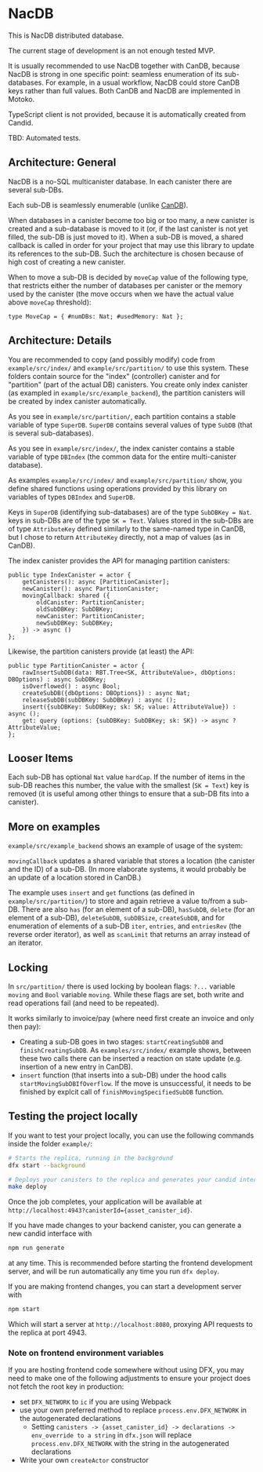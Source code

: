 # NacDB

This is NacDB distributed database.

The current stage of development is an not enough tested MVP.

It is usually recommended to use NacDB together with CanDB, because NacDB is strong
in one specific point: seamless enumeration of its sub-databases. For example, in
a usual workflow, NacDB could store CanDB keys rather than full values.
Both CanDB and NacDB are implemented in Motoko.

TypeScript client is not provided, because it is automatically created from Candid.

TBD: Automated tests.

## Architecture: General

NacDB is a no-SQL multicanister database. In each canister there are several sub-DBs.

Each sub-DB is seamlessly enumerable (unlike [CanDB](https://github.com/ORIGYN-SA/CanDB)).

When databases in a canister become too big or too many, a new canister is created and
a sub-database is moved to it (or, if the last canister is not yet filled, the sub-DB is
just moved to it). When a sub-DB is moved, a shared callback is called in
order for your project that may use this library to update its references to the sub-DB.
Such the architecture is chosen because of high cost of creating a new canister.

When to move a sub-DB is decided by `moveCap` value of the following type, that restricts
either the number of databases per canister or the memory used by the canister (the move
occurs when we have the actual value above `moveCap` threshold):

```motoko
type MoveCap = { #numDBs: Nat; #usedMemory: Nat };
```

## Architecture: Details

You are recommended to copy (and possibly modify) code from
`example/src/index/` and `example/src/partition/` to use this system.
These folders contain source for the "index" (controller) canister and for
"partition" (part of the actual DB) canisters. You create only index canister
(as exampled in `example/src/example_backend`), the partition canisters will
be created by index canister automatically.

As you see in `example/src/partition/`, each partition contains a stable variable
of type `SuperDB`. `SuperDB` contains several values of type `SubDB` (that is several
sub-databases).

As you see in `example/src/index/`, the index canister contains a stable variable of
type `DBIndex` (the common data for the entire multi-canister database).

As examples `example/src/index/` and `example/src/partition/` show, you define
shared functions using operations provided by this library on variables of types
`DBIndex` and `SuperDB`.

Keys in `SuperDB` (identifying sub-databases) are of the type `SubDBKey = Nat`.
keys in sub-DBs are of the type `SK = Text`. Values stored in the sub-DBs are
of type `AttributeKey` defined similarly to the same-named type in CanDB, but
I chose to return `AttributeKey` directly, not a map of values (as in CanDB).

The index canister provides the API for managing partition canisters:
```motoko
public type IndexCanister = actor {
    getCanisters(): async [PartitionCanister];
    newCanister(): async PartitionCanister;
    movingCallback: shared ({
        oldCanister: PartitionCanister;
        oldSubDBKey: SubDBKey;
        newCanister: PartitionCanister;
        newSubDBKey: SubDBKey;
    }) -> async ()
};
```

Likewise, the partition canisters provide (at least) the API:
```motoko
public type PartitionCanister = actor {
    rawInsertSubDB(data: RBT.Tree<SK, AttributeValue>, dbOptions: DBOptions) : async SubDBKey;
    isOverflowed() : async Bool;
    createSubDB({dbOptions: DBOptions}) : async Nat;
    releaseSubDB(subDBKey: SubDBKey) : async ();
    insert({subDBKey: SubDBKey; sk: SK; value: AttributeValue}) : async ();
    get: query (options: {subDBKey: SubDBKey; sk: SK}) -> async ?AttributeValue;
};
```
## Looser Items

Each sub-DB has optional `Nat` value `hardCap`. If the number of items in the sub-DB
reaches this number, the value with the smallest (`SK = Text`) key is removed (it is
useful among other things to ensure that a sub-DB fits into a canister).

## More on examples

`example/src/example_backend` shows an example of usage of the system:

`movingCallback` updates a shared variable that stores a location (the canister and
the ID) of a sub-DB. (In more elaborate systems, it would probably be an update of
a location stored in CanDB.)

The example uses `insert` and `get` functions (as defined in `example/src/partition/`)
to store and again retrieve a value to/from a sub-DB. There are also `has` (for an element
of a sub-DB), `hasSubDB`, `delete` (for an element of a sub-DB), `deleteSubDB`, `subDBSize`,
`createSubDB`, and for enumeration of elements of a sub-DB `iter`, `entries`, and `entriesRev`
(the reverse order iterator), as well as `scanLimit` that returns an array instead of an
iterator.

## Locking

In `src/partition/` there is used locking by boolean flags: `?...` variable `moving`
and `Bool` variable `moving`. While these flags are set, both write and read operations
fail (and need to be repeated).

It works similarly to invoice/pay (where need first create an invoice and only then
pay):

- Creating a sub-DB goes in two stages: `startCreatingSubDB` and `finishCreatingSubDB`.
  As `examples/src/index/` example shows, between these two calls there can be inserted
  a reaction on state update (e.g. insertion of a new entry in CanDB).
- `insert` function (that inserts into a sub-DB) under the hood calls
  `startMovingSubDBIfOverflow`. If the move is unsuccessful, it needs to be finished
  by explcit call of `finishMovingSpecifiedSubDB` function.

## Testing the project locally

If you want to test your project locally, you can use the following commands inside
the folder `example/`:

```bash
# Starts the replica, running in the background
dfx start --background

# Deploys your canisters to the replica and generates your candid interface
make deploy
```

Once the job completes, your application will be available at `http://localhost:4943?canisterId={asset_canister_id}`.

If you have made changes to your backend canister, you can generate a new candid interface with

```bash
npm run generate
```

at any time. This is recommended before starting the frontend development server, and will be run automatically any time you run `dfx deploy`.

If you are making frontend changes, you can start a development server with

```bash
npm start
```

Which will start a server at `http://localhost:8080`, proxying API requests to the replica at port 4943.

### Note on frontend environment variables

If you are hosting frontend code somewhere without using DFX, you may need to make one of the following adjustments to ensure your project does not fetch the root key in production:

- set `DFX_NETWORK` to `ic` if you are using Webpack
- use your own preferred method to replace `process.env.DFX_NETWORK` in the autogenerated declarations
  - Setting `canisters -> {asset_canister_id} -> declarations -> env_override to a string` in `dfx.json` will replace `process.env.DFX_NETWORK` with the string in the autogenerated declarations
- Write your own `createActor` constructor
